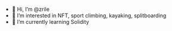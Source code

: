 - 👋 Hi, I’m @zrile
- 👀 I’m interested in NFT, sport climbing, kayaking, splitboarding
- 🌱 I’m currently learning Solidity


<!---
zrile/zrile is a ✨ special ✨ repository because its `README.md` (this file) appears on your GitHub profile.
You can click the Preview link to take a look at your changes.
--->

